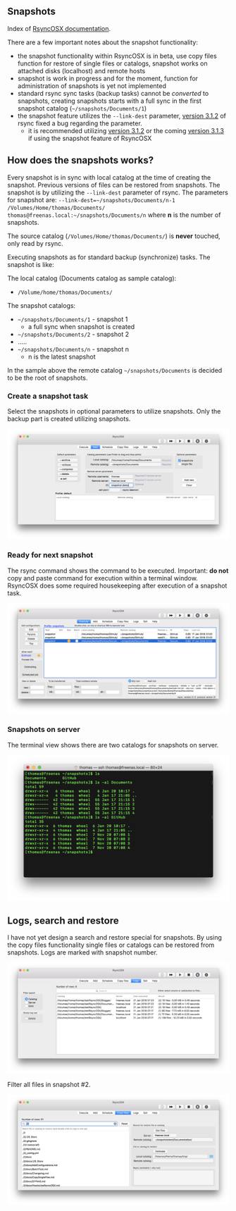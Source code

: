 ## Snapshots

Index of [RsyncOSX documentation](https://rsyncosx.github.io/Documentation/).

There are a few important notes about the snapshot functionality:

- the snapshot functionality within RsyncOSX is in beta, use copy files function for restore of single files or catalogs, snapshot works on attached disks (localhost) and remote hosts
- snapshot is work in progress and for the moment, function for administration of snapshots is yet not implemented
- standard rsync sync tasks (backup tasks) cannot be *converted* to snapshots, creating snapshots starts with a full sync in the first snapshot catalog (`~/snapshots/Documents/1`)
- the snapshot feature utilizes the `--link-dest` parameter,  [version 3.1.2](https://download.samba.org/pub/rsync/src/rsync-3.1.2-NEWS) of rsync fixed a bug regarding the parameter.
  - it is recommended utilizing [version 3.1.2](https://download.samba.org/pub/rsync/src/rsync-3.1.2-NEWS) or the coming [version 3.1.3](https://download.samba.org/pub/rsync/src-previews/rsync-3.1.3pre1-NEWS) if using the snapshot feature of RsyncOSX

## How does the snapshots works?

Every snapshot is in sync with local catalog at the time of creating the snapshot. Previous versions of files can be restored from snapshots. The snapshot is by utilizing the `--link-dest` parameter of rsync. The parameters for snapshot are:
`--link-dest=~/snapshots/Documents/n-1 /Volumes/Home/thomas/Documents/ thomas@freenas.local:~/snapshots/Documents/n` where **n** is the number of snapshots.

The source catalog (`/Volumes/Home/thomas/Documents/`) is **never** touched, only read by rsync.

Executing snapshots as for standard backup (synchronize) tasks. The snapshot is like:

The local catalog (Documents catalog as sample catalog):

- `/Volume/home/thomas/Documents/`

The snapshot catalogs:

- `~/snapshots/Documents/1` - snapshot 1
  - a full sync when snapshot is created
- `~/snapshots/Documents/2` - snapshot 2
- .....
- `~/snapshots/Documents/n` - snapshot n
  - n is the latest snapshot

In the sample above the remote catalog `~/snapshots/Documents` is decided to be the root of snapshots.

### Create a snapshot task

Select the snapshots in optional parameters to utilize snapshots. Only the backup part is created utilizing snapshots.

![Main view](screenshots/master/snapshots/createtask.png)

### Ready for next snapshot

The rsync command shows the command to be executed. Important: **do not** copy and paste command for execution within a terminal window. RsyncOSX does some required housekeeping after execution of a snapshot task.

![Main view](screenshots/master/snapshots/readyforbackup.png)

### Snapshots on server

The terminal view shows there are two catalogs for snapshots on server.

![Main view](screenshots/master/snapshots/snapshotroot.png)

## Logs, search and restore

I have not yet design a search and restore special for snapshots. By using the copy files functionality single files or catalogs can be restored from snapshots. Logs are marked with snapshot number.

![Main view](screenshots/master/snapshots/copyfiles1.png)

Filter all files in snapshot #2.

![Main view](screenshots/master/snapshots/copyfiles2.png)
